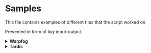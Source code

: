 # Samples


This file contains examples of different files that the script worked on.

Presented in form of log-input-output.

<details>
<summary><b>Warpfog</b></summary>

>**Console:**
>
>![log](samples/warpfog_log.png)
>
>**Input:**
>
>![original](samples/warpfog.png)
>
>**Output:**
>
>![w/ k10](samples/warpfog_k_10.png)
</details>

<details>
<summary><b>Tardis</b></summary>

>**Console:**
>
>![log](samples/tardis_log.png)
>
>**Input:**
>
>![original](samples/tardis.png)
>
>**Output:**
>
>![w/ k10](samples/tardis_k_10.png)
</details>